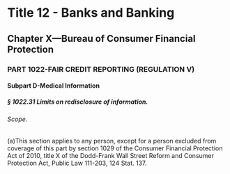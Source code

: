 
# Title 12 - Banks and Banking
## Chapter X—Bureau of Consumer Financial Protection
### PART 1022-FAIR CREDIT REPORTING (REGULATION V)
#### Subpart D-Medical Information
##### § 1022.31 Limits on redisclosure of information.
###### Scope.

(a)This section applies to any person, except for a person excluded from coverage of this part by section 1029 of the Consumer Financial Protection Act of 2010, title X of the Dodd-Frank Wall Street Reform and Consumer Protection Act, Public Law 111-203, 124 Stat. 137.
